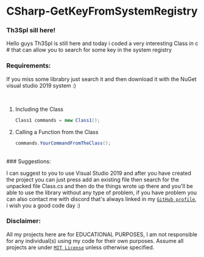 # CSharp-GetKeyFromSystemRegistry

### Th3Spl sill here!

Hello guys Th3Spl is still here and today i coded a very interesting Class in c # that can allow you to search for some key in the system registry 

### Requirements:
If you miss some librabry just search it and then download it with the NuGet visual studio 2019 system :)

<br>

1. Including the Class 
   ```C#
   Class1 commands = new Class1();
   ```
   
2. Calling a Function from the Class   
   ```C#
   commands.YourCommandFromTheClass();
   ``` 
<br>
### Suggestions: 

I can suggest to you to use Visual Studio 2019 and after you have created the project you can just press add an existing file then search for the unpacked file Class.cs
and then do the things wrote up there and you'll be able to use the library without any type of problem, if you have problem you can also contact me with discord that's always linked in my [`GitHub profile`](https://github.com/Th3Spl), i wish you a good code day :)
   
### Disclaimer:
All my projects here are for EDUCATIONAL PURPOSES, I am not responsible for any individual(s) using my code for their own purposes. Assume all projects are under [`MIT License`](https://opensource.org/licenses/MIT)  unless otherwise specified.
